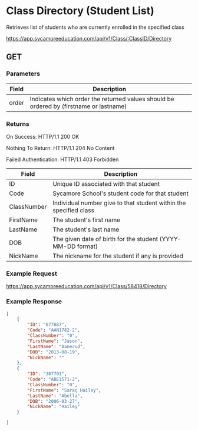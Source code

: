 # Class Directory (Student List)

Retrieves list of students who are currently enrolled in the specified class

https://app.sycamoreeducation.com/api/v1/Class/:ClassID/Directory

## GET

### Parameters

| Field | Description |
|-------|-------------|
| order |  Indicates which order the returned values should be ordered by (firstname or lastname) |

### Returns

On Success: HTTP/1.1 200 OK

Nothing To Return: HTTP/1.1 204 No Content

Failed Authentication:  HTTP/1.1 403 Forbidden

| Field      | Description |
|------------|-------------|
| ID |	Unique ID associated with that student |
| Code | 	Sycamore School's student code for that student |
| ClassNumber |	Individual number give to that student within the specified class |
| FirstName | 	The student's first name |
| LastName | 	The student's last name |
| DOB | 	The given date of birth for the student (YYYY-MM-DD format) |
| NickName | 	The nickname for the student if any is provided |

### Example Request

https://app.sycamoreeducation.com/api/v1/Class/58418/Directory

### Example Response
```json
[
    {
        "ID": "677887",
        "Code": "AAN1782-2",
        "ClassNumber": "0",
        "FirstName": "Jason",
        "LastName": "Aanerud",
        "DOB": "2013-08-19",
        "NickName": ""
    },
    {
        "ID": "387701",
        "Code": "ABE1571-2",
        "ClassNumber": "0",
        "FirstName": "Saraç Hailey",
        "LastName": "Abella",
        "DOB": "2006-03-27",
        "NickName": "Hailey"
    }

]
```